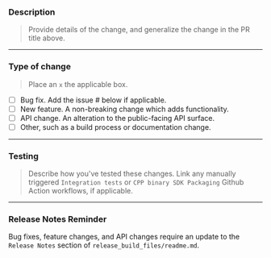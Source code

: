 ### Description
> Provide details of the change, and generalize the change in the PR title above.
***

### Type of change
> Place an `x` the applicable box.
- [ ] Bug fix. Add the issue # below if applicable.
- [ ] New feature. A non-breaking change which adds functionality.
- [ ] API change. An alteration to the public-facing API surface.
- [ ] Other, such as a build process or documentation change.
***

### Testing
> Describe how you've tested these changes. Link any manually triggered `Integration tests` or `CPP binary SDK Packaging` Github Action workflows, if applicable.
***

### Release Notes Reminder
Bug fixes, feature changes, and API changes require an update to the `Release Notes` section of `release_build_files/readme.md`.
